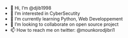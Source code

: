 - 👋 Hi, I’m @djib1998
- 👀 I’m interested in CyberSecutity
- 🌱 I’m currently learning Python, Web Developpement
- 💞️ I’m looking to collaborate on open source project
- 📫 How to reach me on twitter: @mounkorodjibri1

<!---
djib1998/djib1998 is a ✨ special ✨ repository because its `README.md` (this file) appears on your GitHub profile.
You can click the Preview link to take a look at your changes.
--->

